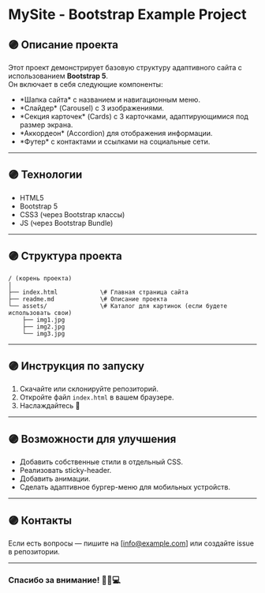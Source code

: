 # MySite - Bootstrap Example Project

## 🟣 Описание проекта

Этот проект демонстрирует базовую структуру адаптивного сайта с использованием **Bootstrap 5**.  
Он включает в себя следующие компоненты:

- \*Шапка сайта\* с названием и навигационным меню.
- \*Слайдер\* (Carousel) с 3 изображениями.
- \*Секция карточек\* (Cards) с 3 карточками, адаптирующимися под размер экрана.
- \*Аккордеон\* (Accordion) для отображения информации.
- \*Футер\* с контактами и ссылками на социальные сети.

---

## 🟣 Технологии

- HTML5
- Bootstrap 5
- CSS3 (через Bootstrap классы)
- JS (через Bootstrap Bundle)

---

## 🟣 Структура проекта

```
/ (корень проекта)
│
├── index.html            \# Главная страница сайта
├── readme.md             \# Описание проекта
└── assets/               \# Каталог для картинок (если будете использовать свои)
    ├── img1.jpg
    ├── img2.jpg
    └── img3.jpg
```

---

## 🟣 Инструкция по запуску

1. Скачайте или склонируйте репозиторий.
2. Откройте файл `index.html` в вашем браузере.
3. Наслаждайтесь 🥷

---

## 🟣 Возможности для улучшения

- Добавить собственные стили в отдельный CSS.
- Реализовать sticky-header.
- Добавить анимации.
- Сделать адаптивное бургер-меню для мобильных устройств.

---

## 🟣 Контакты

Если есть вопросы — пишите на \[info@example.com\] или создайте issue в репозитории.

---

### Спасибо за внимание! 🥷👾💻
